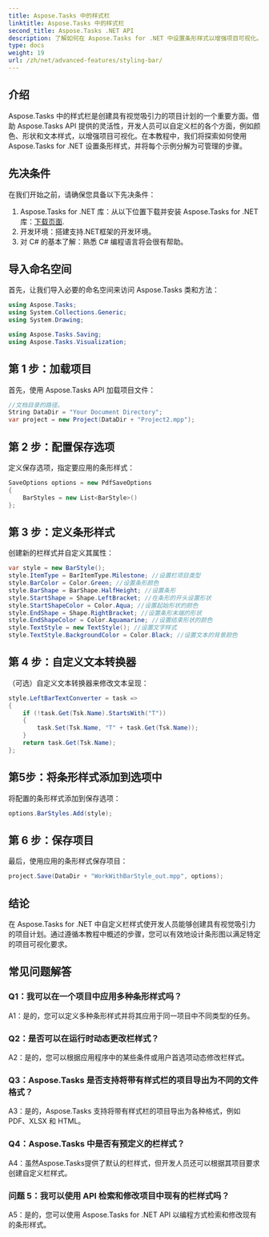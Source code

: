 ```yaml
---
title: Aspose.Tasks 中的样式栏
linktitle: Aspose.Tasks 中的样式栏
second_title: Aspose.Tasks .NET API
description: 了解如何在 Aspose.Tasks for .NET 中设置条形样式以增强项目可视化。
type: docs
weight: 19
url: /zh/net/advanced-features/styling-bar/
---
```

## 介绍

Aspose.Tasks 中的样式栏是创建具有视觉吸引力的项目计划的一个重要方面。借助 Aspose.Tasks API 提供的灵活性，开发人员可以自定义栏的各个方面，例如颜色、形状和文本样式，以增强项目可视化。在本教程中，我们将探索如何使用 Aspose.Tasks for .NET 设置条形样式，并将每个示例分解为可管理的步骤。

## 先决条件

在我们开始之前，请确保您具备以下先决条件：

1.  Aspose.Tasks for .NET 库：从以下位置下载并安装 Aspose.Tasks for .NET 库：[下载页面](https://releases.aspose.com/tasks/net/).
2. 开发环境：搭建支持.NET框架的开发环境。
3. 对 C# 的基本了解：熟悉 C# 编程语言将会很有帮助。

## 导入命名空间

首先，让我们导入必要的命名空间来访问 Aspose.Tasks 类和方法：

```csharp
using Aspose.Tasks;
using System.Collections.Generic;
using System.Drawing;

using Aspose.Tasks.Saving;
using Aspose.Tasks.Visualization;

```

## 第 1 步：加载项目

首先，使用 Aspose.Tasks API 加载项目文件：

```csharp
//文档目录的路径。
String DataDir = "Your Document Directory";
var project = new Project(DataDir + "Project2.mpp");
```

## 第 2 步：配置保存选项

定义保存选项，指定要应用的条形样式：

```csharp
SaveOptions options = new PdfSaveOptions
{
    BarStyles = new List<BarStyle>()
};
```

## 第 3 步：定义条形样式

创建新的栏样式并自定义其属性：

```csharp
var style = new BarStyle();
style.ItemType = BarItemType.Milestone; //设置栏项目类型
style.BarColor = Color.Green; //设置条形颜色
style.BarShape = BarShape.HalfHeight; //设置条形
style.StartShape = Shape.LeftBracket; //在条形的开头设置形状
style.StartShapeColor = Color.Aqua; //设置起始形状的颜色
style.EndShape = Shape.RightBracket; //设置条形末端的形状
style.EndShapeColor = Color.Aquamarine; //设置结束形状的颜色
style.TextStyle = new TextStyle(); //设置文字样式
style.TextStyle.BackgroundColor = Color.Black; //设置文本的背景颜色
```

## 第 4 步：自定义文本转换器

（可选）自定义文本转换器来修改文本呈现：

```csharp
style.LeftBarTextConverter = task =>
{
    if (!task.Get(Tsk.Name).StartsWith("T"))
    {
        task.Set(Tsk.Name, "T" + task.Get(Tsk.Name));
    }
    return task.Get(Tsk.Name);
};
```

## 第5步：将条形样式添加到选项中

将配置的条形样式添加到保存选项：

```csharp
options.BarStyles.Add(style);
```

## 第 6 步：保存项目

最后，使用应用的条形样式保存项目：

```csharp
project.Save(DataDir + "WorkWithBarStyle_out.mpp", options);
```

## 结论

在 Aspose.Tasks for .NET 中自定义栏样式使开发人员能够创建具有视觉吸引力的项目计划。通过遵循本教程中概述的步骤，您可以有效地设计条形图以满足特定的项目可视化要求。

## 常见问题解答

### Q1：我可以在一个项目中应用多种条形样式吗？

A1：是的，您可以定义多种条形样式并将其应用于同一项目中不同类型的任务。
   
### Q2：是否可以在运行时动态更改栏样式？

A2：是的，您可以根据应用程序中的某些条件或用户首选项动态修改栏样式。
   
### Q3：Aspose.Tasks 是否支持将带有样式栏的项目导出为不同的文件格式？

A3：是的，Aspose.Tasks 支持将带有样式栏的项目导出为各种格式，例如 PDF、XLSX 和 HTML。
   
### Q4：Aspose.Tasks 中是否有预定义的栏样式？

A4：虽然Aspose.Tasks提供了默认的栏样式，但开发人员还可以根据其项目要求创建自定义栏样式。
   
### 问题 5：我可以使用 API 检索和修改项目中现有的栏样式吗？

A5：是的，您可以使用 Aspose.Tasks for .NET API 以编程方式检索和修改现有的条形样式。